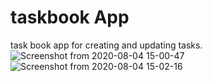 # taskbook App
task book app for creating and updating tasks.
![Screenshot from 2020-08-04 15-00-47](https://user-images.githubusercontent.com/19623279/89281849-1e33b400-d664-11ea-96b6-6f7bd34e838f.png)
![Screenshot from 2020-08-04 15-02-16](https://user-images.githubusercontent.com/19623279/89281861-20960e00-d664-11ea-8487-6c8427983f00.png)
